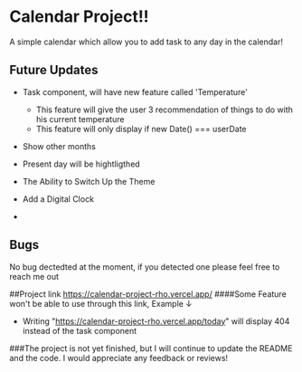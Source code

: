 # Calendar Project!!
A simple calendar which allow you to add task to any day in the calendar!

## Future Updates
  - Task component, will have new feature called 'Temperature'
    - This feature will give the user 3 recommendation of things to do with his current temperature
    - This feature will only display if new Date() === userDate
   
  - Show other months 

  - Present day will be hightligthed 

  - The Ability to Switch Up the Theme 

  - Add a Digital Clock
  - 
## Bugs
No bug dectedted at the moment, if you detected one please feel free to reach me out

##Project link 
https://calendar-project-rho.vercel.app/
####Some Feature won't be able to use through this link, Example ↓
  - Writing "https://calendar-project-rho.vercel.app/today" will display 404 instead of the task component

###The project is not yet finished, but I will continue to update the README and the code. I would appreciate any feedback or reviews! 
